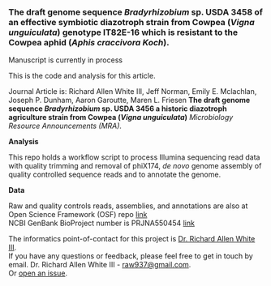 ### The draft genome sequence *Bradyrhizobium* sp. USDA 3458 of an effective symbiotic diazotroph strain from Cowpea (*Vigna unguiculata*) genotype IT82E-16 which is resistant to the Cowpea aphid (*Aphis craccivora Koch*).

Manuscript is currently in process

This is the code and analysis for this article. 

Journal Article is: Richard Allen White III, Jeff Norman, Emily E. Mclachlan, Joseph P. Dunham, Aaron Garoutte, Maren L. Friesen **The draft genome sequence *Bradyrhizobium* sp. USDA 3456 a historic diazotroph agriculture strain from Cowpea (*Vigna unguiculata*)** *Microbiology Resource Announcements (MRA).* 

**Analysis**

This repo holds a workflow script to process Illumina sequencing read data with quality trimming and removal of phiX174, *de novo* genome assembly of quality controlled sequence reads and to annotate the genome. 

**Data**

Raw and quality controls reads, assemblies, and annotations are also at Open Science Framework (OSF) repo [link](https://osf.io/7t4j8/)<br />
NCBI GenBank BioProject number is PRJNA550454 [link](https://www.ncbi.nlm.nih.gov/bioproject/PRJNA550454/) 

The informatics point-of-contact for this project is [Dr. Richard Allen White III](https://github.com/raw937).<br />
If you have any questions or feedback, please feel free to get in touch by email. Dr. Richard Allen White III - raw937@gmail.com.  <br />
Or [open an issue](https://github.com/friesenlab/Bradyrhizobium_USDA3458/issues).
